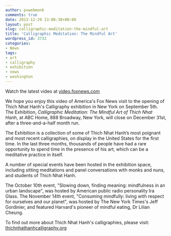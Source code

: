 ```yaml
---
author: pvwebmonk
comments: true
date: 2013-12-29 13:08:30+00:00
layout: post
slug: calligraphic-meditation-the-mindful-art
title: 'Calligraphic Meditation: The Mindful Art'
wordpress_id: 3732
categories:
- News
tags:
- art
- calligraphy
- exhibition
- news
- washington
---
```




Watch the latest video at [video.foxnews.com](http://video.foxnews.com)


We hope you enjoy this video of America's Fox News visit to the opening of Thich Nhat Hanh's Calligraphy exhibition in New York on September 5th. The Exhibition, _Calligraphic Meditation: The Mindful Art of Thich Nhat Hanh_, at ABC Home, 888 Broadway, New York, will close on December 31st, after a three-and-a-half month run.

The Exhibition is a collection of some of Thich Nhat Hanh’s most poignant and most recent calligraphies, on display in the United States for the first time. In the last three months, thousands of people have had a rare opportunity to spend time in the presence of his art, which can be a meditative practice in itself.

A number of special events have been hosted in the exhibition space, including sitting meditations and panel conversations with monks and nuns, and students of Thich Nhat Hanh. 

The October 10th event, "Slowing down, finding meaning: mindfulness in an urban landscape", was hosted by American public radio personality Ira Glass. The November 14th event, "Consuming mindfully: living with respect for ourselves and our planet", was hosted by The New York Times's Jeff Gordinier, and featured Harvard's pioneer of mindful eating, Dr Lilian Cheung.

To find out more about Thich Nhat Hanh's calligraphies, please visit: [thichnhathanhcalligraphy.org](http://www.thichnhathanhcalligraphy.org/newyork/)

